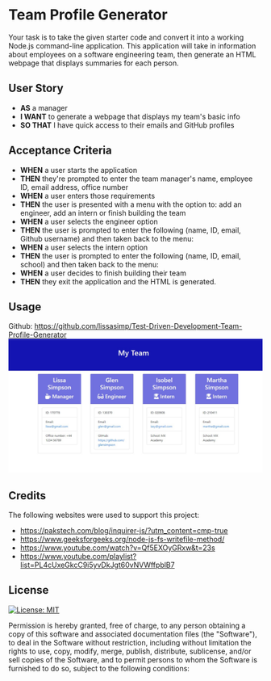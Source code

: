 # Team Profile Generator
Your task is to take the given starter code and convert it into a working Node.js command-line application. This application will take in information about employees on a software engineering team, then generate an HTML webpage that displays summaries for each person.

## User Story

- **AS** a manager
- **I WANT** to generate a webpage that displays my team's basic info
- **SO THAT** I have quick access to their emails and GitHub profiles

## Acceptance Criteria

- **WHEN** a user starts the application
- **THEN** they're prompted to enter the team manager's name, employee ID, email address, office number
- **WHEN** a user enters those requirements
- **THEN** the user is presented with a menu with the option to: add an engineer, add an intern or finish building the team
- **WHEN** a user selects the engineer option
- **THEN** the user is prompted to enter the following (name, ID, email, Github username) and then taken back to the menu:
- **WHEN** a user selects the intern option
- **THEN** the user is prompted to enter the following (name, ID, email, school) and then taken back to the menu:
- **WHEN** a user decides to finish building their team
- **THEN** they exit the application and the HTML is generated.


## Usage
Github: https://github.com/lissasimp/Test-Driven-Development-Team-Profile-Generator
![Output generated](./assets/Images/Screenshot.jpg)

## Credits
The following websites were used to support this project:
- https://pakstech.com/blog/inquirer-js/?utm_content=cmp-true
- https://www.geeksforgeeks.org/node-js-fs-writefile-method/
- https://www.youtube.com/watch?v=Qf5EXOyGRxw&t=23s
- https://www.youtube.com/playlist?list=PL4cUxeGkcC9i5yvDkJgt60vNVWffpblB7

## License
[![License: MIT](https://img.shields.io/badge/License-MIT-yellow.svg)](https://opensource.org/licenses/MIT)

Permission is hereby granted, free of charge, to any person obtaining a copy of this software and associated documentation files (the "Software"), to deal in the Software without restriction, including without limitation the rights to use, copy, modify, merge, publish, distribute, sublicense, and/or sell copies of the Software, and to permit persons to whom the Software is furnished to do so, subject to the following conditions:

